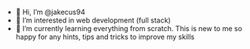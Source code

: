 - 👋 Hi, I’m @jakecus94
- 👀 I’m interested in web development (full stack) 
- 🌱 I’m currently learning everything from scratch. This is new to me so happy for any hints, tips and tricks to improve my skills 

<!---
jakecus94/jakecus94 is a ✨ special ✨ repository because its `README.md` (this file) appears on your GitHub profile.
You can click the Preview link to take a look at your changes.
--->
